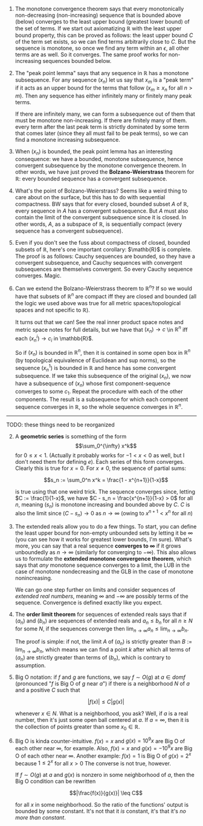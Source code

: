 
1. The monotone convergence theorem says that every monotonically non-decreasing (non-increasing) sequence that is bounded above (below) converges to the least upper bound (greatest lower bound) of the set of terms. If we start out axiomatizing $\mathbb{R}$ with the least upper bound property, this can be proved as follows: the least upper bound $C$ of the term set exists, so we can find terms arbitrarily close to $C$. But the sequence is monotone, so once we find any term within an $\epsilon$, all other terms are as well. So it converges. The same proof works for non-increasing sequences bounded below.

2. The "peak point lemma" says that any sequence in $\mathbb{R}$ has a monotone subsequence. For any sequence $(x_n)$ let us say that $x_m$ is a "peak term" if it acts as an upper bound for the terms that follow ($x_m \geq x_n$ for all $n > m$). Then any sequence has either infinitely many or finitely many peak terms.

    If there are infinitely many, we can form a subsequence out of them that must be monotone non-increasing. If there are finitely many of them. every term after the last peak term is strictly dominated by some term that comes later (since they all must fail to be peak terms), so we can find a monotone increasing subsequence.

3. When $(x_n)$ is bounded, the peak point lemma has an interesting consequence: we have a bounded, monotone subsequence, hence convergent subsequence by the monotone convergence theorem. In other words, we have just proved the **Bolzano-Weierstrass** theorem for $\mathbb{R}$: every bounded sequence has a convergent subsequence.

4. What's the point of Bolzano-Weierstrass? Seems like a weird thing to care about on the surface, but this has to do with sequential compactness. BW says that for every closed, bounded subset $A$ of $\mathbb{R}$, every sequence in $A$ has a convergent subsequence. But $A$ must also contain the limit of the convergent subsequence since it is closed. In other words, $A$, as a subspace of $\mathbb{R}$, is sequentially compact (every sequence has a convergent subsequence).

5. Even if you don't see the fuss about compactness of closed, bounded subsets of $\mathbb{R}$, here's one important corollary: $\mathb{R}$ is complete. The proof is as follows: Cauchy sequences are bounded, so they have a convergent subsequence, and Cauchy sequences with convergent subsequences are themselves convergent. So every Cauchy sequence converges. Magic.

6. Can we extend the Bolzano-Weierstrass theorem to $\mathbb{R}^n$? If so we would have that subsets of $\mathbb{R}^n$ are compact iff they are closed and bounded (all the logic we used above was true for all metric spaces/topological spaces and not specific to $\mathbb{R}$).

    It turns out that we can! See the real inner product space notes and metric space notes for full details, but we have that $(x_n) \to c$ \in $\mathbb{R}^n$ iff each $(x_n^i) \to c_i$ in \mathbb{R}$.

    So if $(x_n)$ is bounded in $\mathbb{R}^n$, then it is contained in some open box in $\mathbb{R}^n$ (by topological equivalence of Euclidean and sup norms), so the sequence $(x_n^1)$ is bounded in $\mathbb{R}$ and hence has some convergent subsequence. If we take this subsequence of the original $(x_n)$, we now have a subsequence of $(x_n)$ whose first component-sequence converges to some $c_1$. Repeat the procedure with each of the other components. The result is a subsequence for which each component sequence converges in $\mathbb{R}$, so the whole sequence converges in $\mathbb{R}^n$.



----
TODO: these things need to be reorganized

2. A **geometric series** is something of the form $$\sum_0^{\infty} x^k$$ for $0 \leq x < 1$. (Actually it probably works for $-1 < x < 0$ as well, but I don't need them for defining $e$). Each series of this form converges. Clearly this is true for $x = 0$. For $x \neq 0$, the sequence of partial sums:

    $$s_n := \sum_0^n x^k = \frac{1 - x^{n+1}}{1-x}$$

    is true using that one weird trick. The sequence converges since, letting $C := \frac{1}{1-x}$, we have $C - s_n = \frac{x^{n+1}}{1-x} > 0$ for all $n$, meaning $(s_n)$ is monotone increasing and bounded above by $C$. $C$ is also the limit since $(C - s_n) \to 0$ as $n \to \infty$ (owing to $x^{n+1} < x^n$ for all $n$)



3. The extended reals allow you to do a few things. To start, you can define the least upper bound for non-empty unbounded sets by letting it be $\infty$ (you can see how it works for greatest lower bounds, I'm sure). What's more, you can say that a real sequence **converges to $\infty$** if it grows unboundedly as $n \to \infty$ (similarly for converging to $-\infty$).  This also allows us to formulate the **extended monotone convergence theorem**, which says that *any* monotone sequence converges to a limit, the LUB in the case of monotone nondecreasing and the GLB in the case of monotone nonincreasing.

    We can go one step further on limits and consider sequences of *extended real numbers*, meaning $\infty$ and $-\infty$ are possibly terms of the sequence. Convergence is defined exactly like you expect.


4. The **order limit theorem** for sequences of extended reals says that if $(a_n)$ and $(b_n)$ are sequences of extended reals and $a_n \leq b_n$ for all $n \geq N$ for some $N$, if the sequences converge then $\lim_{n \to \infty} a_n \leq \lim_{n \to \infty} b_n$.

    The proof is simple: if not, the limit $A$ of $(a_n)$ is strictly greater than $B := \lim_{n \to \infty} b_n$, which means we can find a point $k$ after which all terms of $(a_n)$ are strictly greater than terms of $(b_n)$, which is contrary to assumption.


5. Big O notation: if $f$ and $g$ are functions, we say $f \sim O(g)$ at $a \in dom f$ (pronounced "$f$ is Big O of $g$ near $a$") if there is a neighborhood $N$ of $a$ and a positive $C$ such that

    $$|f(x)| \leq C |g(x)|$$

    whenever $x \in N$. What is a neighborhood, you ask? Well, if $a$ is a real number, then it's just some open ball centered at $a$. If $a = \infty$, then it is the collection of points greater than some $x_0 \in \mathbb{R}$.

6. Big O is kinda counter-intuitive. $f(x) = x$ and $g(x) = 10^9 x$ are Big O of each other near $\infty$, for example. Also, $f(x) = x$ and $g(x) = -10^9 x$ are Big O of each other near $\infty$. Another example: $f(x) = 1$ is Big O of $g(x) = 2^x$ because $1 \leq 2^x$ for all $x > 0$ The converse is not true, however.

    If $f \sim O(g)$ at $a$ and $g(x)$ is nonzero in some neighborhood of $a$, then the Big O condition can be rewritten

    $$|\frac{f(x)}{g(x)}| \leq C$$

    for all $x$ in some neighborhood. So the ratio of the functions' output is bounded by some constant. It's not that it *is* constant, it's that it's *no more than constant*.

